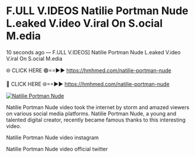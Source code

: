 # F.ULL V.IDEOS Natilie Portman Nude L.eaked V.ideo V.iral On S.ocial M.edia

10 seconds ago — F.ULL V.IDEOS] Natilie Portman Nude L.eaked V.ideo V.iral On S.ocial M.edia

🌐 CLICK HERE 🟢==►► https://hmhmed.com/natilie-portman-nude

🔴 CLICK HERE 🌐==►► https://hmhmed.com/natilie-portman-nude

[![Natilie Portman Nude](https://i.imgur.com/dJHk4Zq.gif)](https://hmhmed.com/natilie-portman-nude)

Natilie Portman Nude video took the internet by storm and amazed viewers on various social media platforms. Natilie Portman Nude, a young and talented digital creator, recently became famous thanks to this interesting video.

Natilie Portman Nude video instagram

Natilie Portman Nude video official twitter